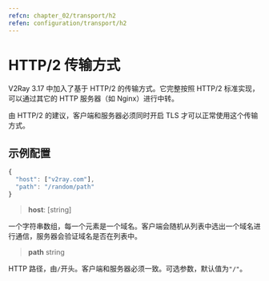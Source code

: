 ```yaml
---
refcn: chapter_02/transport/h2
refen: configuration/transport/h2
---
```


# HTTP/2 传输方式

V2Ray 3.17 中加入了基于 HTTP/2 的传输方式。它完整按照 HTTP/2 标准实现，可以通过其它的 HTTP 服务器（如 Nginx）进行中转。

由 HTTP/2 的建议，客户端和服务器必须同时开启 TLS 才可以正常使用这个传输方式。

## 示例配置

```javascript
{
  "host": ["v2ray.com"],
  "path": "/random/path"
}
```

> **host**: \[string\]

一个字符串数组，每一个元素是一个域名。客户端会随机从列表中选出一个域名进行通信，服务器会验证域名是否在列表中。

> **path** string

HTTP 路径，由`/`开头。客户端和服务器必须一致。可选参数，默认值为`"/"`。
